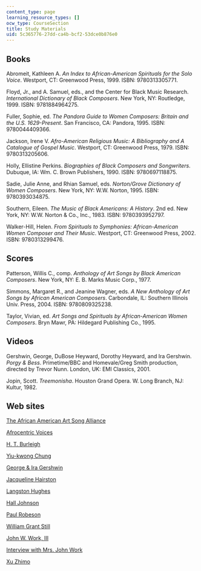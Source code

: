 ```yaml
---
content_type: page
learning_resource_types: []
ocw_type: CourseSection
title: Study Materials
uid: 5c365776-27dd-ca4b-bcf2-53dce0b876e0
---
```


Books
-----

Abromeit, Kathleen A. _An Index to African-American Spirituals for the Solo Voice_. Westport, CT: Greenwood Press, 1999. ISBN: 9780313305771.

Floyd, Jr., and A. Samuel, eds., and the Center for Black Music Research. _International Dictionary of Black Composers_. New York, NY: Routledge, 1999. ISBN: 9781884964275.

Fuller, Sophie, ed. _The Pandora Guide to Women Composers: Britain and the U.S. 1629-Present_. San Francisco, CA: Pandora, 1995. ISBN: 9780044409366.

Jackson, Irene V. _Afro-American Religious Music: A Bibliography and A Catalogue of Gospel Music_. Westport, CT: Greenwood Press, 1979. ISBN: 9780313205606.

Holly, Ellistine Perkins. _Biographies of Black Composers and Songwriters_. Dubuque, IA: Wm. C. Brown Publishers, 1990. ISBN: 9780697118875.

Sadie, Julie Anne, and Rhian Samuel, eds. _Norton/Grove Dictionary of Women Composers_. New York, NY: W.W. Norton, 1995. ISBN: 9780393034875.

Southern, Eileen. _The Music of Black Americans: A History_. 2nd ed. New York, NY: W.W. Norton & Co., Inc., 1983. ISBN: 9780393952797.

Walker-Hill, Helen. _From Spirituals to Symphonies: African-American Women Composer and Their Music_. Westport, CT: Greenwood Press, 2002. ISBN: 9780313299476.

Scores
------

Patterson, Willis C., comp. _Anthology of Art Songs by Black American Composers_. New York, NY: E. B. Marks Music Corp., 1977.

Simmons, Margaret R., and Jeanine Wagner, eds. _A New Anthology of Art Songs by African American Composers_. Carbondale, IL: Southern Illinois Univ. Press, 2004. ISBN: 9780809325238.

Taylor, Vivian, ed. _Art Songs and Spirituals by African-American Women Composers_. Bryn Mawr, PA: Hildegard Publishing Co., 1995.

Videos
------

Gershwin, George, DuBose Heyward, Dorothy Heyward, and Ira Gershwin. _Porgy & Bess_. Primetime/BBC and Homevale/Greg Smith production, directed by Trevor Nunn. London, UK: EMI Classics, 2001.

Jopin, Scott. _Treemonisha_. Houston Grand Opera. W. Long Branch, NJ: Kultur, 1982.

Web sites
---------

[The African American Art Song Alliance](http://www.darryltaylor.com/alliance/)

[Afrocentric Voices](http://afrovoices.com/)

[H. T. Burleigh](http://afrovoices.com/burleigh.html)

[Yiu-kwong Chung](http://www.cykusic.com/Ebio%20flash.htm)

[George & Ira Gershwin](http://gershwin.com/)

[Jacqueline Hairston](https://www.newmusicusa.org/profile/jhairs/)

[Langston Hughes](http://www.poets.org/poet.php/prmPID/83)

[Hall Johnson](http://afrovoices.com/hjohnson.html)

[Paul Robeson](http://www.pbs.org/wnet/americanmasters/paul-robeson-about-the-actor/66/)

[William Grant Still](http://williamgrantstill.com/)

[John W. Work, III](http://www.tnstate.edu/library/digital/work.htm)

[Interview with Mrs. John Work](https://web.archive.org/web/20101129031810/http://www.umich.edu/~afroammu/standifer/work.html)

[Xu Zhimo](http://www.britannica.com/EBchecked/topic/273976/Xu-Zhimo)